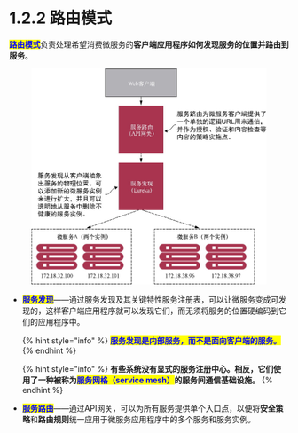 # 1.2.2 路由模式

<mark style="color:blue;">**路由模式**</mark>负责处理希望消费微服务的**客户端应用程序如何发现服务的位置并路由到服务**。

<figure><img src="../../../.gitbook/assets/image (3).png" alt=""><figcaption></figcaption></figure>

*   <mark style="color:blue;">**服务发现**</mark>——通过服务发现及其关键特性服务注册表，可以让微服务变成可发现的，这样客户端应用程序就可以发现它们，而无须将服务的位置硬编码到它们的应用程序中。



    {% hint style="info" %}
    <mark style="color:blue;">**服务发现是内部服务，而不是面向客户端的服务。**</mark>
    {% endhint %}



    {% hint style="info" %}
    **有些系统没有显式的服务注册中心。相反，它们使用了一种被称为**<mark style="color:blue;">**服务网格（service mesh）**</mark>**的服务间通信基础设施。**
    {% endhint %}
* <mark style="color:blue;">**服务路由**</mark>——通过API网关，可以为所有服务提供单个入口点，以便将**安全策略**和**路由规则**统一应用于微服务应用程序中的多个服务和服务实例。

